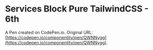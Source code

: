 # Services Block Pure TailwindCSS - 6th

A Pen created on CodePen.io. Original URL: [https://codepen.io/componentity/pen/QWNNygg](https://codepen.io/componentity/pen/QWNNygg).


